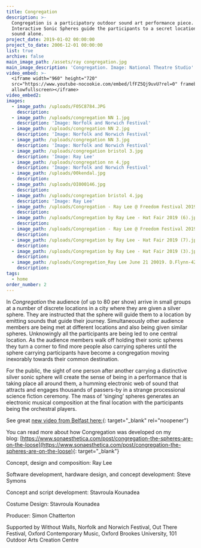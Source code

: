 ```yaml
---
title: Congregation
description: >-
  Congregation is a participatory outdoor sound art performance piece.
  Interactive Sonic Spheres guide the participants to a secret location by using
  sound alone.
project_date: 2019-01-02 00:00:00
project_to_date: 2006-12-01 00:00:00
list: true
archive: false
main_image_path: /assets/ray congregation.jpg
main_image_description: 'Congregation. Image: National Theatre Studio'
video_embed: >-
  <iframe width="960" height="720"
  src="https://www.youtube-nocookie.com/embed/lfFZ5Qj9uvU?rel=0" frameborder="0"
  allowfullscreen></iframe>
video_embed2:
images:
  - image_path: /uploads/F05C8784.JPG
    description:
  - image_path: /uploads/congregation NN 1.jpg
    description: 'Image: Norfolk and Norwich Festival'
  - image_path: /uploads/congregation NN 2.jpg
    description: 'Image: Norfolk and Norwich Festival'
  - image_path: /uploads/congregation NN 3.jpg
    description: 'Image: Norfolk and Norwich Festival'
  - image_path: /uploads/congregation bristol 3.jpg
    description: 'Image: Ray Lee'
  - image_path: /uploads/congregation nn 4.jpg
    description: 'Image: Norfolk and Norwich Festival'
  - image_path: /uploads/00kendal.jpg
    description:
  - image_path: /uploads/OI000146.jpg
    description:
  - image_path: /uploads/congregation bristol 4.jpg
    description: 'Image: Ray Lee'
  - image_path: /uploads/Congregation - Ray Lee @ Freedom Festival 2019 (3).jpg
    description:
  - image_path: /uploads/Congregation by Ray Lee - Hat Fair 2019 (6).jpg
    description:
  - image_path: /uploads/Congregation - Ray Lee @ Freedom Festival 2019 (1).jpg
    description:
  - image_path: /uploads/Congregation by Ray Lee - Hat Fair 2019 (7).jpg
    description:
  - image_path: /uploads/Congregation by Ray Lee - Hat Fair 2019 (3).jpg
    description:
  - image_path: /uploads/Congregation_Ray Lee June 21 20019. D.Flynn-4200.jpg
    description:
tags:
  - home
order_number: 2
---
```

In *Congregation* the audience (of up to 80 per show) arrive in small groups at a number of discrete locations in a city where they are given a silver sphere. They are instructed that the sphere will guide them to a location by emitting sounds that guide their journey. Simultaneously other audience members are being met at different locations and also being given similar spheres. Unknowingly all the participants are being led to one central location. As the audience members walk off holding their sonic spheres they turn a corner to find more people also carrying spheres until the sphere carrying participants have become a congregation moving inexorably towards their common destination.

For the public, the sight of one person after another carrying a distinctive silver sonic sphere will create the sense of being in a performance that is taking place all around them, a humming electronic web of sound that attracts and engages thousands of passers-by in a strange processional science fiction ceremony. The mass of ‘singing’ spheres generates an electronic musical composition at the final location with the participants being the orchestral players.

See great [new video from Belfast here:](https://youtu.be/OKmtq5lRCbE?si=8VsoDHuhXZliLO0H){: target="_blank" rel="noopener"}

You can read more about how Congregation was developed on my blog:&nbsp;[https://www.sonaesthetica.com/post/congregation-the-spheres-are-on-the-loose](https://www.sonaesthetica.com/post/congregation-the-spheres-are-on-the-loose){: target="_blank"}

Concept, design and composition: Ray Lee

Software development, hardware design, and concept development: Steve Symons

Concept and script development: Stavroula Kounadea

Costume Design: Stavroula Kounadea

Producer: Simon Chatterton

Supported by Without Walls, Norfolk and Norwich Festival, Out There Festival, Oxford Contemporary Music, Oxford Brookes University, 101 Outdoor Arts Creation Centre